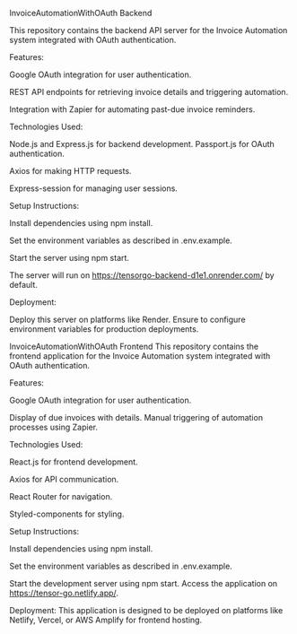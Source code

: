 InvoiceAutomationWithOAuth Backend

This repository contains the backend API server for the Invoice Automation system integrated with OAuth authentication.

Features: 

Google OAuth integration for user authentication.

REST API endpoints for retrieving invoice details and triggering automation.

Integration with Zapier for automating past-due invoice reminders.

Technologies Used:

Node.js and Express.js for backend development.
Passport.js for OAuth authentication.

Axios for making HTTP requests.

Express-session for managing user sessions.

Setup Instructions:

Install dependencies using npm install.

Set the environment variables as described in .env.example.

Start the server using npm start.

The server will run on https://tensorgo-backend-d1e1.onrender.com/ by default.

Deployment:

Deploy this server on platforms like Render.
Ensure to configure environment variables for production deployments.

InvoiceAutomationWithOAuth Frontend
This repository contains the frontend application for the Invoice Automation system integrated with OAuth authentication.

Features:

Google OAuth integration for user authentication.

Display of due invoices with details.
Manual triggering of automation processes using Zapier.

Technologies Used:

React.js for frontend development.

Axios for API communication.

React Router for navigation.

Styled-components for styling.

Setup Instructions:

Install dependencies using npm install.

Set the environment variables as described in .env.example.

Start the development server using npm start.
Access the application on https://tensor-go.netlify.app/.

Deployment:
This application is designed to be deployed on platforms like Netlify, Vercel, or AWS Amplify for frontend hosting.